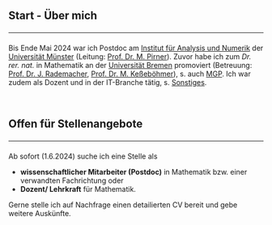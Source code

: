 ## Start - Über mich <hr>
Bis Ende Mai 2024 war ich Postdoc am <a href="https://www.uni-muenster.de/AMM/institute.shtml">Institut für Analysis und Numerik</a> der <a href="https://www.uni-muenster.de/de/">Universität Münster</a> (Leitung: <a href="https://www.uni-muenster.de/AMM/Pirner/index.shtml">Prof. Dr. M. Pirner</a>). Zuvor habe ich zum <i>Dr. rer. nat.</i> in Mathematik an der <a href="https://www.uni-bremen.de/">Universität Bremen</a> promoviert (Betreuung: <a href="https://www.math.uni-hamburg.de/forschung/bereiche/am/ang-dynamische-systeme/personen/rademacher-jens.html">Prof. Dr. J. Rademacher</a>, <a href="https://www.uni-bremen.de/dynsys/members/prof-dr-marc-kesseboehmer">Prof. Dr. M. Keßeböhmer</a>), s. auch <a href="https://www.mathgenealogy.org/id.php?id=277103">MGP</a>. Ich war zudem als Dozent und in der IT-Branche tätig, s. <a href="https://www.dulbrich.de/#Sonstiges">Sonstiges</a>.

<br>

## Offen für Stellenangebote <hr>
Ab sofort (1.6.2024) suche ich eine Stelle als 
<ul>
<li> <b>wissenschaftlicher Mitarbeiter (Postdoc)</b> in Mathematik bzw. einer verwandten Fachrichtung oder </li>
<li> <b>Dozent/ Lehrkraft</b> für Mathematik.</li>
</ul>
Gerne stelle ich auf Nachfrage einen detailierten CV bereit und gebe weitere Auskünfte.



 






